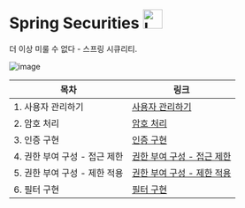 # Spring Securities <img src="https://raw.githubusercontent.com/Tarikul-Islam-Anik/Animated-Fluent-Emojis/master/Emojis/Objects/Locked.png" alt="Locked" width="35" height="35" />

더 이상 미룰 수 없다 - 스프링 시큐리티.

![image](https://github.com/ddoddii/ddoddii.github.io/assets/95014836/37e797fa-6d27-48f6-a73f-70da1a14376f)

|목차|링크|
|----|---|
|1. 사용자 관리하기|[사용자 관리하기](https://github.com/ddoddii/Spring-Securities/blob/main/1.%EC%82%AC%EC%9A%A9%EC%9E%90%EA%B4%80%EB%A6%AC.md)|
|2. 암호 처리|[암호 처리](https://github.com/ddoddii/Spring-Securities/blob/main/2.%EC%95%94%ED%98%B8%EC%B2%98%EB%A6%AC.md#reference)|
|3. 인증 구현|[인증 구현](https://github.com/ddoddii/Spring-Securities/blob/main/3.%EC%9D%B8%EC%A6%9D%20%EA%B5%AC%ED%98%84.md)|
|4. 권한 부여 구성 - 접근 제한|[권한 부여 구성 - 접근 제한](https://github.com/ddoddii/Spring-Securities/blob/main/4.%EA%B6%8C%ED%95%9C%EB%B6%80%EC%97%AC-%EC%A0%91%EA%B7%BC%EC%A0%9C%ED%95%9C.md)|
|5. 권한 부여 구성 - 제한 적용|[권한 부여 구성 - 제한 적용](https://github.com/ddoddii/Spring-Securities/blob/main/5.%EA%B6%8C%ED%95%9C%EB%B6%80%EC%97%AC-%EC%A0%9C%ED%95%9C%EC%A0%81%EC%9A%A9.md)|
|6. 필터 구현|[필터 구현](https://github.com/ddoddii/Spring-Securities/blob/main/6.%ED%95%84%ED%84%B0.md)|